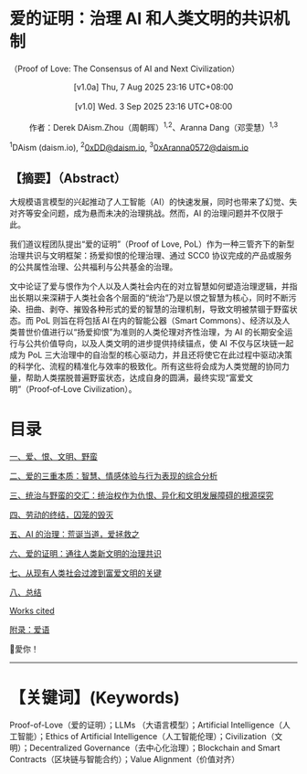 # 爱的证明：治理 AI 和人类文明的共识机制
（Proof of Love: The Consensus of AI and Next Civilization）

<center>[v1.0a] Thu, 7 Aug 2025 23:16 UTC+08:00</center>
<br>
<center>[v1.0] Wed. 3 Sep 2025 23:16 UTC+08:00</center>
<br>
<center>作者：Derek DAism.Zhou（周朝晖）<sup>1,2</sup>、Aranna Dang（邓雯慧）<sup>1,3</sup></center>

<sup>1</sup>DAism (daism.io), <sup>2</sup>0xDD@daism.io, <sup>3</sup>0xAranna0572@daism.io


## 【摘要】（Abstract）

大规模语言模型的兴起推动了人工智能（AI）的快速发展，同时也带来了幻觉、失对齐等安全问题，成为悬而未决的治理挑战。然而，AI 的治理问题并不仅限于此。

我们道议程团队提出“爱的证明”（Proof of Love, PoL）作为一种三管齐下的新型治理共识与文明框架：扬爱抑恨的伦理治理、通过 SCC0 协议完成的产品或服务的公共属性治理、公共福利与公共基金的治理。

文中论证了爱与恨作为个人以及人类社会内在的对立智慧如何塑造治理逻辑，并指出长期以来深耕于人类社会各个层面的“统治”乃是以恨之智慧为核心，同时不断污染、扭曲、剥夺、摧毁各种形式的爱的智慧的治理机制，导致文明被禁锢于野蛮状态。而 PoL 则旨在将包括 AI 在内的智能公器（Smart Commons）、经济以及人类普世价值进行以“扬爱抑恨”为准则的人类伦理对齐性治理，为 AI 的长期安全运行与公共价值导向，以及人类文明的进步提供持续锚点，使 AI 不仅与区块链一起成为 PoL 三大治理中的自治型的核心驱动力，并且还将使它在此过程中驱动决策的科学化、流程的精准化与效率的极致化。所有这些将会成为人类觉醒的协同力量，帮助人类摆脱普遍野蛮状态，达成自身的圆满，最终实现“富爱文明”（Proof‑of‑Love Civilization）。


# 目录

[一、爱、恨、文明、野蛮](https://github.com/DAism2019/Proof-of-Love/blob/main/chinese/sec1.md)

[二、爱的三重本质：智慧、情感体验与行为表现的综合分析](https://github.com/DAism2019/Proof-of-Love/blob/main/chinese/sec2.md)

[三、统治与野蛮的交汇：统治权作为仇恨、异化和文明发展障碍的根源探究](https://github.com/DAism2019/Proof-of-Love/blob/main/chinese/sec3.md)

[四、劳动的终结，囚笼的毁灭](https://github.com/DAism2019/Proof-of-Love/blob/main/chinese/sec4.md)

[五、AI 的治理：荒诞当道，爱拯救之](https://github.com/DAism2019/Proof-of-Love/blob/main/chinese/sec5.md)

[六、爱的证明：通往人类新文明的治理共识](https://github.com/DAism2019/Proof-of-Love/blob/main/chinese/sec6.md)

[七、从现有人类社会过渡到富爱文明的关键](https://github.com/DAism2019/Proof-of-Love/blob/main/chinese/sec7.md)

[八、总结](https://github.com/DAism2019/Proof-of-Love/blob/main/chinese/sec8.md)

[Works cited](https://github.com/DAism2019/Proof-of-Love/blob/main/chinese/sec9.md)

[附录：爱语](https://github.com/DAism2019/Proof-of-Love/blob/main/chinese/secapp.md)

💖愛你！

---

# 【关键词】(Keywords)

Proof-of-Love（爱的证明）；LLMs （大语言模型）；Artificial Intelligence（人工智能）；Ethics of Artificial Intelligence（人工智能伦理）；Civilization（文明）；Decentralized Governance（去中心化治理）；Blockchain and Smart Contracts（区块链与智能合约）；Value Alignment（价值对齐）
